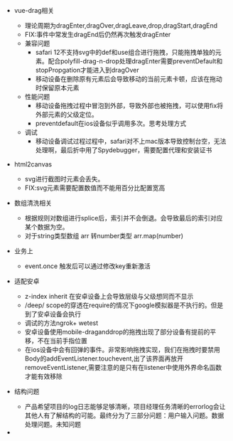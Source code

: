 - vue-drag相关
  - 理论周期为dragEnter,dragOver,dragLeave,drop,dragStart,dragEnd
  - FIX:事件中常发生dragEnd后仍然再次触发dragEnter
  - 兼容问题
    - safari 12不支持svg中的def和use组合进行拖拽，只能拖拽单独的元素。配合polyfill-drag-n-drop处理dragEnter需要preventDefault和stopPropgation才能进入到dragOver
    - 移动设备在删除原有元素后会导致移动的当前元素卡顿，应该在拖动时保留原本元素
  - 性能问题
    - 移动设备拖拽过程中冒泡到外部，导致外部也被拖拽，可以使用fix将外部元素的父级定位。
    - preventdefault在ios设备似乎调用多次。思考处理方式
  - 调试
    - 移动设备调试过程过程中，safari对不上mac版本导致控制台空，无法处理啊，最后折中用了Spydebugger，需要配置代理和安装证书
- html2canvas
  - svg进行截图时元素会丢失。
  - FIX:svg元素需要配置数值而不能用百分比配置宽高

- 数组清洗相关
  - 根据规则对数组进行splice后，索引并不会倒退。会导致最后的索引对应某个数据为空。
  - 对于string类型数组 arr 转number类型 arr.map(number)
- 业务上
  - event.once 触发后可以通过修改key重新激活
- 适配安卓
  - z-index inherit 在安卓设备上会导致层级与父级想同而不显示
  - /deep/ scope的穿透在require的情况下google模拟器是不执行的。但是到了安卓设备会执行
  - 调试的方法ngrok+ wetest
  - 安卓设备使用mobile-draganddrop的拖拽出现了部分设备有提前的平移，不在当前手指位置
  - 在ios设备中会有回弹的事件。非常影响拖拽实现，我们在拖拽时要禁用Body的addEventListener.touchevent,出了该界面再放开removeEventListener,需要注意的是只有在listener中使用外界命名函数才能有效移除
- 结构问题
  - 产品希望项目的log日志能够足够清晰，项目经理任务清晰的errorlog会让其他人有了解结构的可能。最终分为了三部分问题：用户输入问题。数据处理问题。未知问题
- 
